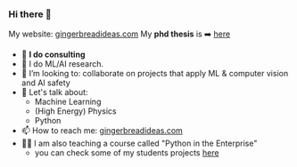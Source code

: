 ### Hi there 👋

My website: [gingerbreadideas.com](https://gingerbreadideascom)
My **phd thesis** is ➡️ [here](https://github.com/mmajewsk/phd_thesis_mmajewski)

- 💼 **I do consulting**
- 🔭 I do ML/AI research.
- 👯 I’m looking to: collaborate on projects that apply ML & computer vision and AI safety
- 💬 Let's talk about: 
  - Machine Learning
  - (High Energy) Physics
  - Python
- 📫 How to reach me: [gingerbreadideas.com](https://gingerbreadideascom)
- 👨‍🏫 I am also teaching a course called "Python in the Enterprise"
  - you can check some of my students projects [here](https://github.com/mmajewsk/PythonInTheEnterprise-Projects)
<!--
**mmajewsk/mmajewsk** is a ✨ _special_ ✨ repository because its `README.md` (this file) appears on your GitHub profile.

- 🤔 I’m looking for help with ...
- 💬 Ask me about ...

- 😄 Pronouns: ...
- ⚡ Fun fact: ...
-->
